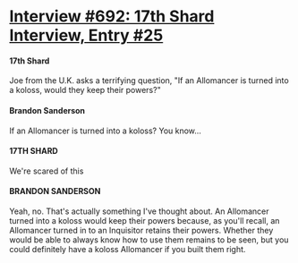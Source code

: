 # [Interview #692: 17th Shard Interview, Entry #25](https://www.theoryland.com/intvmain.php?i=692#25)

#### 17th Shard

Joe from the U.K. asks a terrifying question, "If an Allomancer is turned into a koloss, would they keep their powers?"

#### Brandon Sanderson

If an Allomancer is turned into a koloss? You know...

#### 17TH SHARD

We're scared of this

#### BRANDON SANDERSON

Yeah, no. That's actually something I've thought about. An Allomancer turned into a koloss would keep their powers because, as you'll recall, an Allomancer turned in to an Inquisitor retains their powers. Whether they would be able to always know how to use them remains to be seen, but you could definitely have a koloss Allomancer if you built them right.

